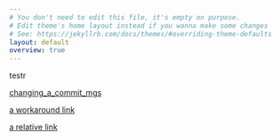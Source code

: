 ```yaml
---
# You don't need to edit this file, it's empty on purpose.
# Edit theme's home layout instead if you wanna make some changes
# See: https://jekyllrb.com/docs/themes/#overriding-theme-defaults
layout: default
overview: true
---
```

testr

[changing_a_commit_mgs](https://github.com/Rajithkonara/my_dot_files/blob/master/git/changing_a_commit_mgs.md)

[a workaround link](/git/changing_a_commit_mgs.md)

[a relative link](https://github.com/Rajithkonara/my_dot_files/blob/master/git/changing_a_commit_mgs.md)
